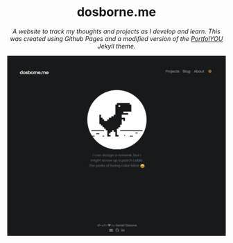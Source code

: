 <div align="center">
  <h1>dosborne.me</h1>
  <i>A website to track my thoughts and projects as I develop and learn. This was created using Github Pages and a modified version of the <a href="https://github.com/yousinix/portfolYOU">PortfolYOU</a> Jekyll theme.</i>
  
  <a href="https://dosborne.me"><img src="screenshot.png"></a>
</div>
